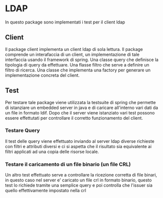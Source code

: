 # LDAP

In questo package sono implementati i test per il client ldap

## Client

Il package client implementa un client ldap di sola lettura.
Il package comprende un interafaccia di un client, un implementazione di tale interfaccia usando il framework di spring.
Una classe query che definisce la tipologia di query da effettuare.
Una flasse filtro che serve a definire un filtro di ricerca.
Una classe che implementa una factory per generare un implementazione concreta del client.
 
## Test

Per testare tale package viene utilizzata la testsuite di spring che permette di istanziare un embedded server in java e 
di caricare all'interno vari dati da un file in formato ldif.
Dopo che il server viene istanziato vari test possono essere effettutati per controllare il corretto funzionamento del client.

### Testare Query

Il test delle query viene effettuato inviando al server ldap diverse richieste con filtri e attributi diversi e ci si aspetta
che il risultato sia equivalente ai filtri applicati ad una copia delle risorse locale.

### Testare il caricamento di un file binario (un file CRL)

Un altro test effettuato serve a controllare la ricezione corretta di file binari, in questo caso nel server e' caricato
un file crl in formato binario, questo test lo richiede tramite una semplice query e poi controlla che l'issuer sia
quello effettivamente impostato nella crl